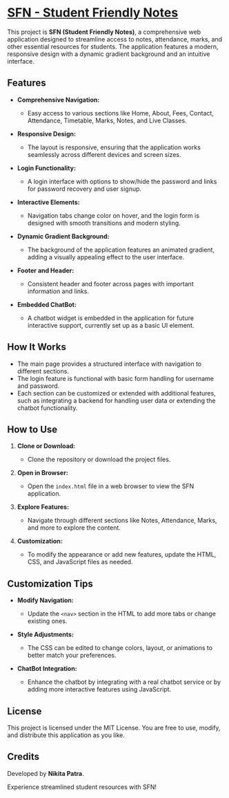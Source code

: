 # [SFN - Student Friendly Notes](https://nikkyzzzz.github.io/Student-Friendly-Notes/)

This project is **SFN (Student Friendly Notes)**, a comprehensive web application designed to streamline access to notes, attendance, marks, and other essential resources for students. The application features a modern, responsive design with a dynamic gradient background and an intuitive interface.

## Features

- **Comprehensive Navigation:**
  - Easy access to various sections like Home, About, Fees, Contact, Attendance, Timetable, Marks, Notes, and Live Classes.

- **Responsive Design:**
  - The layout is responsive, ensuring that the application works seamlessly across different devices and screen sizes.

- **Login Functionality:**
  - A login interface with options to show/hide the password and links for password recovery and user signup.

- **Interactive Elements:**
  - Navigation tabs change color on hover, and the login form is designed with smooth transitions and modern styling.

- **Dynamic Gradient Background:**
  - The background of the application features an animated gradient, adding a visually appealing effect to the user interface.

- **Footer and Header:**
  - Consistent header and footer across pages with important information and links.

- **Embedded ChatBot:**
  - A chatbot widget is embedded in the application for future interactive support, currently set up as a basic UI element.

## How It Works

- The main page provides a structured interface with navigation to different sections.
- The login feature is functional with basic form handling for username and password.
- Each section can be customized or extended with additional features, such as integrating a backend for handling user data or extending the chatbot functionality.

## How to Use

1. **Clone or Download:**
   - Clone the repository or download the project files.

2. **Open in Browser:**
   - Open the `index.html` file in a web browser to view the SFN application.

3. **Explore Features:**
   - Navigate through different sections like Notes, Attendance, Marks, and more to explore the content.

4. **Customization:**
   - To modify the appearance or add new features, update the HTML, CSS, and JavaScript files as needed.

## Customization Tips

- **Modify Navigation:**
  - Update the `<nav>` section in the HTML to add more tabs or change existing ones.

- **Style Adjustments:**
  - The CSS can be edited to change colors, layout, or animations to better match your preferences.

- **ChatBot Integration:**
  - Enhance the chatbot by integrating with a real chatbot service or by adding more interactive features using JavaScript.

## License

This project is licensed under the MIT License. You are free to use, modify, and distribute this application as you like.

## Credits

Developed by **Nikita Patra**.

Experience streamlined student resources with SFN!
